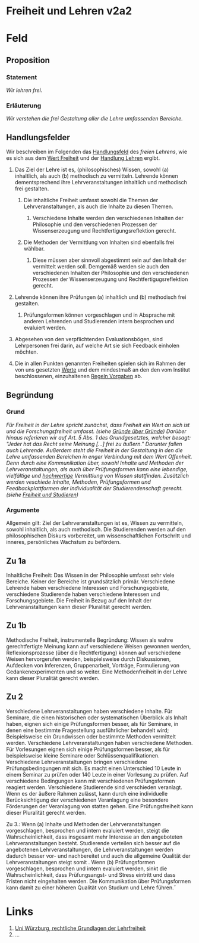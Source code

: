 <!---
   NAME - The NAME of this project is:
ethos

  FILE - The FILENAME of the current file is:
/v2a2.md

  CREATION - This project was CREATED on:
2017-01-28-16:15:00 UTC

  MODIFICATION - This project was last MODIFIED on:
2017-01-28-16:15:00 UTC

  VERSION - The current VERSION of this project is:
<git-commit-hash>-2017-01-28-16:15:00 UTC

  CREATOR(S) - This project was CREATED by:
Michael Czechowski, Martin Maga

  CONTACT - You can CONTACT the creator(s) or developer(s) of this project at:
E-Mail: mail@martinmaga.de

  COPYRIGHT - The COPYRIGHT holder of this project is:
COPYRIGHT (c) 2016 Martin Maga

  LICENSE - This project is LICENSED under the following license:
Martin Maga 2016 CC BY-SA 4.0 https://creativecommons.org

  SUBFILE – This is a SUBFILE! For more INFORMATION on this project go to:
/README.md
--->

# Freiheit und Lehren v2a2

# Feld
## Proposition
### Statement
*Wir lehren frei.*

### Erläuterung
*Wir verstehen die frei Gestaltung aller die Lehre umfassenden Bereiche.*

## Handlungsfelder
Wir beschreiben im Folgenden das [Handlungsfeld](../synopsis/reasons.md) des *freien Lehrens*, wie es sich aus dem [Wert Freiheit](../values/v2_freedom.md) und der [Handlung Lehren](../actions/a2_teach.md) ergibt.

1. Das Ziel der Lehre ist es, (philosophisches) Wissen, sowohl (a) inhaltlich, als auch (b) methodisch zu vermitteln. Lehrende können dementsprechend ihre Lehrveranstaltungen inhaltlich und methodisch frei gestalten.

    1.  Die inhaltliche Freiheit umfasst sowohl die Themen der Lehrveranstaltungen, als auch die Inhalte zu diesen Themen.

        1. Verschiedene Inhalte werden den verschiedenen Inhalten der Philosophie und den verschiedenen Prozessen der Wissenserzeugung und Rechtfertigungsreflektion gerecht.

    2. Die Methoden der Vermittlung von Inhalten sind ebenfalls frei wählbar.

        1. Diese müssen aber sinnvoll abgestimmt sein auf den Inhalt der vermittelt werden soll. Demgemäß werden sie auch den verschiedenen Inhalten der Philosophie und den verschiedenen Prozessen der Wissenserzeugung und Rechtfertigugsreflektion gerecht.

2. Lehrende können ihre Prüfungen (a) inhaltlich und (b) methodisch frei gestalten.

    1. Prüfungsformen können vorgeschlagen und in Absprache mit anderen Lehrenden und Studierenden intern besprochen und evaluiert werden.

3. Abgesehen von den verpflichtenden Evaluationsbögen, sind Lehrpersonen frei darin, auf welche Art sie sich Feedback einholen möchten.

4. Die in allen Punkten genannten Freiheiten spielen sich im Rahmen der von uns gesetzten [Werte](.../contents/values) und dem mindestmaß an den den vom Institut beschlossenen, einzuhaltenen [Regeln Vorgaben]((http://www.uni-stuttgart.de/bologna/modulhandbuecher/index.html)) ab.

## Begründung
### Grund
*Für Freiheit in der Lehre spricht zunächst, dass Freiheit ein Wert an sich ist und die Forschungsfreiheit umfasst. (siehe [Gründe über Gründe](../synopsis/reasons.md)) Darüber hinaus referieren wir auf Art. 5 Abs. 1 des Grundgesetztes, welcher besagt: "Jeder hat das Recht seine Meinung [...] frei zu äußern." Darunter fallen auch Lehrende. Außerdem steht die Freiheit in der Gestaltung in den die Lehre umfassenden Bereichen in enger Verbindung mit dem Wert Offenheit. Denn durch eine Kommunikation über, sowohl Inhalte und Methoden der Lehrveranstaltungen, als auch über Prüfungsformen kann eine lebendige, vielfältige und [hochwertige](../contents/fields/v5a2.md) Vermittlung von Wissen stattfinden. Zusätzlich werden veschiede Inhalte, Methoden, Prüfungsformen und Feedbackplattformen der Individualität der Studierendenschaft gerecht. (siehe [Freiheit und Studieren](../contents/fields/v2a4.md))*

### Argumente

Allgemein gilt: Ziel der Lehrveranstaltungen ist es, Wissen zu vermitteln, sowohl inhaltlich, als auch methodisch.
Die Studierenden werden auf den philosophischen Diskurs vorbereitet, um wissenschaftlichen Fortschritt und inneres, persönliches Wachstum zu befördern.

## Zu 1a
Inhaltliche Freiheit: Das Wissen in der Philosophie umfasst sehr viele Bereiche. Keiner der Bereiche ist grundsätzlich primär. Verschiedene Lehrende haben verschiedene Interessen und Forschungsgebiete, verschiedene Studierende haben verschiedene Interessen und Forschungsgebiete. Die Freiheit in Bezug auf den Inhalt der Lehrveranstaltungen kann dieser Pluralität gerecht werden.

## Zu 1b
Methodische Freiheit, instrumentelle Begründung:
Wissen als wahre gerechtfertigte Meinung kann auf verschiedene Weisen gewonnen werden, Reflexionsprozesse (über die Rechtfertigung) können auf verschiedene Weisen hervorgerufen werden, beispielsweise durch Diskussionen, Aufdecken von Inferenzen, Gruppenarbeit, Vorträge, Formulierung von Gedankenexperimenten und so weiter. Eine Methodenfreiheit in der Lehre kann dieser Pluralität gerecht werden.

## Zu 2
Verschiedene Lehrveranstaltungen haben verschiedene Inhalte. Für Seminare, die einen historischen oder systematischen Überblick als Inhalt haben, eignen sich einige Prüfungsformen besser, als für Seminare, in denen eine bestimmte Fragestellung ausführlicher behandelt wird; Beispielsweise ein Grundwissen oder bestimmte Methoden vermittelt werden.
Verschiedene Lehrveranstaltungen haben verschiedene Methoden. Für Vorlesungen eignen sich einige Prüfungsformen besser, als für beispielsweise kleine Seminare oder Schlüssenqualifikationen.
Verschiedene Lehrveranstaltungen bringen verschiedene Prüfungsbedingungen mit sich. Es macht einen Unterschied 10 Leute in einem Seminar zu prüfen oder 140 Leute in einer Vorlesung zu prüfen. Auf verschiedene Bedingungen kann mit verschiedenen Prüfungsformen reagiert werden.
Verschiedene Studierende sind verschieden veranlagt. Wenn es der äußere Rahmen zulässt, kann durch eine individuelle Berücksichtigung der verschiedenen Veranlagung eine besondere Förderungen der Veranlagung von statten gehen. Eine Prüfungsfreiheit kann dieser Pluralität gerecht werden.


Zu 3.:
Wenn (a) Inhalte und Methoden der Lehrveranstaltungen vorgeschlagen, besprochen und intern evaluiert werden, steigt die Wahrscheinlichkeit, dass insgesamt mehr Interesse an den angeboteten Lehrveranstaltungen besteht. Studierende verteilen sich besser auf die angebotenen Lehrveranstaltungen, die Lehrveranstaltungen werden dadurch besser vor- und nachbereitet und auch die allgemeine Qualität der Lehrveranstaltungen steigt somit .
Wenn (b) Prüfungsformen vorgeschlagen, besprochen und intern evaluiert werden, sinkt die Wahrscheinlichkeit, dass Prüfungsangst- und Stress eintritt und dass Fristen nicht eingehalten werden. Die Kommunikation über Prüfungsformen kann damit zu einer höheren Qualität von Studium und Lehre führen.˘


# Links
  1. [Uni Würzburg, rechtliche Grundlagen der Lehrfreiheit](http://www.lehre.uni-wuerzburg.de/lehre_vorbereiten_und_durchfuehren/rechtliche_grundlagen_der_lehre/lehre/)
  2. …
